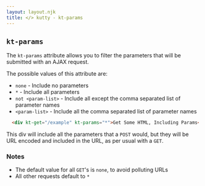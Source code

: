 ```yaml
---
layout: layout.njk
title: </> kutty - kt-params
---
```


## `kt-params`

The `kt-params` attribute allows you to filter the parameters that will be submitted with an AJAX request.  

The possible values of this attribute are:

* `none` - Include no parameters
* `*` - Include all parameters
* `not <param-list>` - Include all except the comma separated list of parameter names
* `<param-list>` - Include all the comma separated list of parameter names

```html
  <div kt-get="/example" kt-params="*">Get Some HTML, Including Params</div>
```

This div will include all the parameters that a `POST` would, but they will be URL encoded
and included in the URL, as per usual with a `GET`.

### Notes

* The default value for all `GET`'s is `none`, to avoid polluting URLs
* All other requests default to `*`